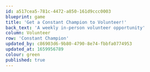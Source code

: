 ```yaml
---
id: a517cea5-781c-4472-a850-161d9ccc0003
blueprint: game
title: 'Get a Constant Champion to Volunteer!'
back_text: 'A weekly in-person volunteer opportunity'
column: Volunteer
row: 'Constant Champion'
updated_by: c86903d6-9b80-4790-8e74-fbbfa0774953
updated_at: 1659956789
colour: green
published: true
---
```

